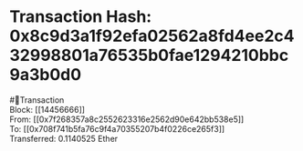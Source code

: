
Transaction Hash: 0x8c9d3a1f92efa02562a8fd4ee2c432998801a76535b0fae1294210bbc9a3b0d0
====================================================================================
  
#💸Transaction  
Block: [[14456666]]  
From: [[0x7f268357a8c2552623316e2562d90e642bb538e5]]  
To: [[0x708f741b5fa76c9f4a70355207b4f0226ce265f3]]  
Transferred: 0.1140525 Ether